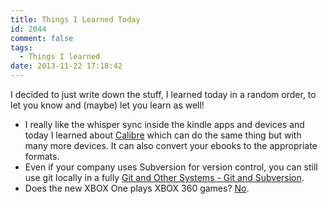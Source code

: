 ```yaml
---
title: Things I Learned Today
id: 2044
comment: false
tags:
  - Things I learned
date: 2013-11-22 17:18:42
---
```


I decided to just write down the stuff, I learned today in a random order, to let you know and (maybe) let you learn as well!

*   I really like the whisper sync inside the kindle apps and devices and today I learned about [Calibre](http://calibre-ebook.com/) which can do the same thing but with many more devices. It can also convert your ebooks to the appropriate formats.
*   Even if your company uses Subversion for version control, you can still use git locally in a fully [Git and Other Systems - Git and Subversion](http://git-scm.com/book/ch8-1.html).
*   Does the new XBOX One plays XBOX 360 games? [No](http://reviews.cnet.com/8301-9020_7-57585541-222/xbox-360-games-wont-work-with-the-xbox-one/).